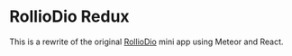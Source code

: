 # RollioDio Redux

This is a rewrite of the original [RollioDio](https://github.com/paulmolluzzo/rolliodio) mini app using Meteor and React.